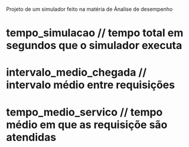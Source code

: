Projeto de um simulador feito na matéria de Ánalise de desempenho

# tempo_simulacao // tempo total em segundos que o simulador executa

# intervalo_medio_chegada // intervalo médio entre requisições

# tempo_medio_servico // tempo médio em que as requisiçõe são atendidas
